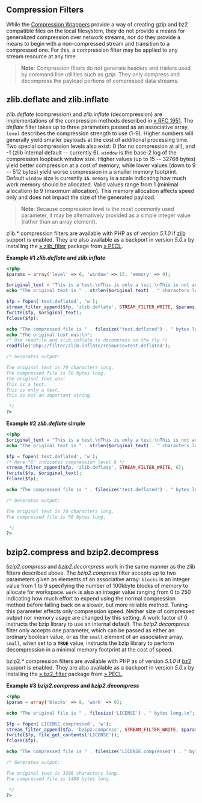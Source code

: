 Compression Filters
-------------------

While the
<a href="/wrappers/compression.html" class="link">Compression Wrappers</a>
provide a way of creating gzip and bz2 compatible files on the local
filesystem, they do not provide a means for generalized compression over
network streams, nor do they provide a means to begin with a
non-compressed stream and transition to a compressed one. For this, a
compression filter may be applied to any stream resource at any time.

> **Note**: <span class="simpara"> Compression filters do *not* generate
> headers and trailers used by command line utilities such as *gzip*.
> They only compress and decompress the payload portions of compressed
> data streams. </span>

zlib.deflate and zlib.inflate
-----------------------------

*zlib.deflate* (compression) and *zlib.inflate* (decompression) are
implementations of the compression methods described in
<a href="http://www.faqs.org/rfcs/rfc1951" class="link external">» RFC 1951</a>.
The *deflate* filter takes up to three parameters passed as an
associative array. `level` describes the compression strength to use
(1-9). Higher numbers will generally yield smaller payloads at the cost
of additional processing time. Two special compression levels also
exist: 0 (for no compression at all), and -1 (zlib internal default --
currently 6). `window` is the base-2 log of the compression loopback
window size. Higher values (up to 15 -- 32768 bytes) yield better
compression at a cost of memory, while lower values (down to 9 -- 512
bytes) yield worse compression in a smaller memory footprint. Default
`window` size is currently **`15`**. `memory` is a scale indicating how
much work memory should be allocated. Valid values range from 1 (minimal
allocation) to 9 (maximum allocation). This memory allocation affects
speed only and does not impact the size of the generated payload.

> **Note**: <span class="simpara"> Because compression level is the most
> commonly used parameter, it may be alternatively provided as a simple
> integer value (rather than an array element). </span>

zlib.\* compression filters are available with PHP as of version *5.1.0*
if <a href="/ref/zlib.html" class="link">zlib</a> support is enabled.
They are also available as a backport in version *5.0.x* by installing
the
<a href="https://pecl.php.net/package/zlib_filter" class="link external">» zlib_filter</a>
package from
<a href="https://pecl.php.net/" class="link external">» PECL</a>.

**Example \#1 *zlib.deflate* and *zlib.inflate***

``` php
<?php
$params = array('level' => 6, 'window' => 15, 'memory' => 9);

$original_text = "This is a test.\nThis is only a test.\nThis is not an important string.\n";
echo "The original text is " . strlen($original_text) . " characters long.\n";

$fp = fopen('test.deflated', 'w');
stream_filter_append($fp, 'zlib.deflate', STREAM_FILTER_WRITE, $params);
fwrite($fp, $original_text);
fclose($fp);

echo "The compressed file is " . filesize('test.deflated') . " bytes long.\n";
echo "The original text was:\n";
/* Use readfile and zlib.inflate to decompress on the fly */
readfile('php://filter/zlib.inflate/resource=test.deflated');

/* Generates output:

The original text is 70 characters long.
The compressed file is 56 bytes long.
The original text was:
This is a test.
This is only a test.
This is not an important string.

 */
?>
```

**Example \#2 *zlib.deflate* simple**

``` php
<?php
$original_text = "This is a test.\nThis is only a test.\nThis is not an important string.\n";
echo "The original text is " . strlen($original_text) . " characters long.\n";

$fp = fopen('test.deflated', 'w');
/* Here "6" indicates compression level 6 */
stream_filter_append($fp, 'zlib.deflate', STREAM_FILTER_WRITE, 6);
fwrite($fp, $original_text);
fclose($fp);

echo "The compressed file is " . filesize('test.deflated') . " bytes long.\n";

/* Generates output:

The original text is 70 characters long.
The compressed file is 56 bytes long.

 */
?>
```

bzip2.compress and bzip2.decompress
-----------------------------------

*bzip2.compress* and *bzip2.decompress* work in the same manner as the
zlib filters described above. The *bzip2.compress* filter accepts up to
two parameters given as elements of an associative array: `blocks` is an
integer value from 1 to 9 specifying the number of 100kbyte blocks of
memory to allocate for workspace. `work` is also an integer value
ranging from 0 to 250 indicating how much effort to expend using the
normal compression method before falling back on a slower, but more
reliable method. Tuning this parameter effects only compression speed.
Neither size of compressed output nor memory usage are changed by this
setting. A work factor of 0 instructs the bzip library to use an
internal default. The *bzip2.decompress* filter only accepts one
parameter, which can be passed as either an ordinary boolean value, or
as the `small` element of an associative array. `small`, when set to a
**`TRUE`** value, instructs the bzip library to perform decompression in
a minimal memory footprint at the cost of speed.

bzip2.\* compression filters are available with PHP as of version
*5.1.0* if <a href="/ref/bzip2.html" class="link">bz2</a> support is
enabled. They are also available as a backport in version *5.0.x* by
installing the
<a href="https://pecl.php.net/package/bz2_filter" class="link external">» bz2_filter</a>
package from
<a href="https://pecl.php.net/" class="link external">» PECL</a>.

**Example \#3 *bzip2.compress* and *bzip2.decompress***

``` php
<?php
$param = array('blocks' => 9, 'work' => 0);

echo "The original file is " . filesize('LICENSE') . " bytes long.\n";

$fp = fopen('LICENSE.compressed', 'w');
stream_filter_append($fp, 'bzip2.compress', STREAM_FILTER_WRITE, $param);
fwrite($fp, file_get_contents('LICENSE'));
fclose($fp);

echo "The compressed file is " . filesize('LICENSE.compressed') . " bytes long.\n";

/* Generates output:

The original text is 3288 characters long.
The compressed file is 1488 bytes long.

 */
?>
```
